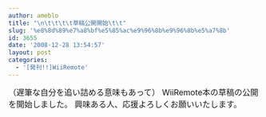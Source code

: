 ```yaml
---
author: ameblo
title: "\n\t\t\t\t草稿公開開始\t\t"
slug: '%e8%8d%89%e7%a8%bf%e5%85%ac%e9%96%8b%e9%96%8b%e5%a7%8b'
id: 3655
date: '2008-12-28 13:54:57'
layout: post
categories:
  - '[発刊!!]WiiRemote'
---
```


<font size="3">（遅筆な自分を追い詰める意味もあって） WiiRemote本の草稿の公開を開始しました。 興味ある人、応援よろしくお願いいたします。</font>